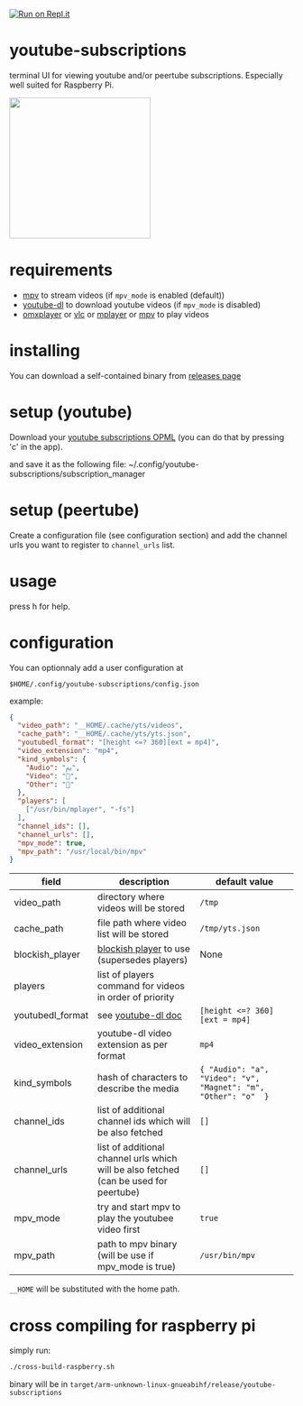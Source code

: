 [![Run on Repl.it](https://repl.it/badge/github/yazgoo/youtube-subscriptions)](https://repl.it/github/yazgoo/youtube-subscriptions)

# youtube-subscriptions

terminal UI for viewing youtube and/or peertube subscriptions.
Especially well suited for Raspberry Pi.

<a href=https://youtu.be/WVZpqXBmB3U>
<img width=250 src="https://asciinema.org/a/6pXhdC6yCrAU7LrtpeUMPhMA0.svg"/>
</a>

# requirements

- [mpv](http://mpv.io) to stream videos (if `mpv_mode` is enabled (default))
- [youtube-dl](https://ytdl-org.github.io/youtube-dl/index.html) to download youtube videos (if `mpv_mode` is disabled)
- [omxplayer](https://www.raspberrypi.org/documentation/raspbian/applications/omxplayer.md) or [vlc](https://www.videolan.org) or [mplayer](http://www.mplayerhq.hu) or [mpv](http://mpv.io) to play videos

# installing

You can download a self-contained binary from [releases page](https://github.com/yazgoo/youtube-subscriptions/releases)

# setup (youtube)

Download your [youtube subscriptions OPML](https://www.youtube.com/subscription_manager?action_takeout=1) (you can do that by pressing 'c' in the app).

and save it as the following file:
  ~/.config/youtube-subscriptions/subscription_manager

# setup (peertube)

Create a configuration file (see configuration section)
and add the channel urls you want to register to `channel_urls` list.

# usage

press h for help.

# configuration

You can optionnaly add a user configuration at

`$HOME/.config/youtube-subscriptions/config.json`

example:

```json
{
  "video_path": "__HOME/.cache/yts/videos",
  "cache_path": "__HOME/.cache/yts/yts.json",
  "youtubedl_format": "[height <=? 360][ext = mp4]",
  "video_extension": "mp4",
  "kind_symbols": {
    "Audio": "ﱘ",
    "Video": "",
    "Other": ""
  },
  "players": [
    ["/usr/bin/mplayer", "-fs"]
  ],
  "channel_ids": [],
  "channel_urls": [],
  "mpv_mode": true,
  "mpv_path": "/usr/local/bin/mpv"
}

```

| field            | description                                                                                         | default value
| ------           | -----------                                                                                         | -------------
| video_path       | directory where videos will be stored                                                               | `/tmp`
| cache_path       | file path where video list will be stored                                                           | `/tmp/yts.json`
| blockish_player  | [blockish player](https://github.com/yazgoo/blockish-player) to use (supersedes players)            | None
| players          | list of players command for videos in order of priority                                             |
| youtubedl_format | see [youtube-dl doc](https://github.com/ytdl-org/youtube-dl/blob/master/README.md#format-selection) | `[height <=? 360][ext = mp4]`
| video_extension  | youtube-dl video extension as per format                                                            | `mp4`
| kind_symbols     | hash of characters to describe the media                                                            | `{ "Audio": "a", "Video": "v", "Magnet": "m", "Other": "o"  }`
| channel_ids      | list of additional channel ids which will be also fetched                                           | `[]`
| channel_urls     | list of additional channel urls which will be also fetched (can be used for peertube)                                           | `[]`
| mpv_mode         | try and start mpv to play the youtubee video first                                                  | `true`
| mpv_path         | path to mpv binary (will be use if mpv_mode is true)                                                | `/usr/bin/mpv`

`__HOME` will be substituted with the home path.

# cross compiling for raspberry pi

simply run:

```sh
./cross-build-raspberry.sh
```
binary will be in `target/arm-unknown-linux-gnueabihf/release/youtube-subscriptions`

